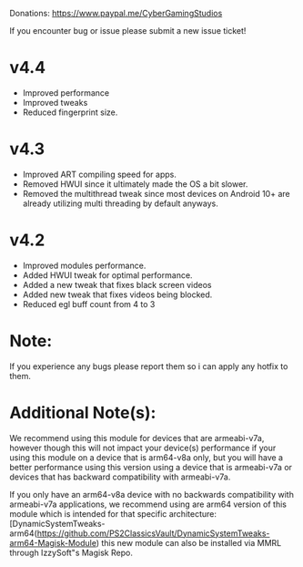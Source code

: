 Donations:
https://www.paypal.me/CyberGamingStudios

If you encounter bug or issue please submit a new issue ticket!

# v4.4
- Improved performance
- Improved tweaks
- Reduced fingerprint size.

# v4.3
- Improved ART compiling speed for apps.
- Removed HWUI since it ultimately made the OS a bit slower.
- Removed the multithread tweak since most devices on Android 10+ are already utilizing multi threading by default anyways.

# v4.2
- Improved modules performance.
- Added HWUI tweak for optimal performance.
- Added a new tweak that fixes black screen videos
- Added new tweak that fixes videos being blocked.
- Reduced egl buff count from 4 to 3

# Note: 
If you experience any bugs please report them so i can apply any hotfix to them. 

# Additional Note(s):
We recommend using this module for devices that are armeabi-v7a, however though this will not impact your device(s) performance if your using this module on a device that is arm64-v8a only, but you will have a better performance using this version using a device that is armeabi-v7a or devices that has backward compatibility with armeabi-v7a.

If you only have an arm64-v8a device with no backwards compatibility with armeabi-v7a applications, we recommend using are arm64 version of this module which is intended for that specific architecture: [DynamicSystemTweaks-arm64(https://github.com/PS2ClassicsVault/DynamicSystemTweaks-arm64-Magisk-Module) this new module can also be installed via MMRL through IzzySoft"s Magisk Repo.


